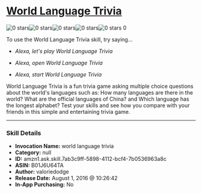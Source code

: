 # [World Language Trivia](http://alexa.amazon.com/#skills/amzn1.ask.skill.7ab3c9ff-5898-4112-bcf4-7b0536963a8c)
![0 stars](../../images/ic_star_border_black_18dp_1x.png)![0 stars](../../images/ic_star_border_black_18dp_1x.png)![0 stars](../../images/ic_star_border_black_18dp_1x.png)![0 stars](../../images/ic_star_border_black_18dp_1x.png)![0 stars](../../images/ic_star_border_black_18dp_1x.png) 0

To use the World Language Trivia skill, try saying...

* *Alexa, let's play World Language Trivia*

* *Alexa, open World Language Trivia*

* *Alexa, start World Language Trivia*

World Language Trivia is a fun trivia game asking multiple choice questions about the world's languages such as: How many languages are there in the world? What are the official languages of China? and Which language has the longest alphabet? Test your skills and see how you compare with your friends in this simple and entertaining trivia game.

***

### Skill Details

* **Invocation Name:** world language trivia
* **Category:** null
* **ID:** amzn1.ask.skill.7ab3c9ff-5898-4112-bcf4-7b0536963a8c
* **ASIN:** B01J6U64TA
* **Author:** valoriedodge
* **Release Date:** August 1, 2016 @ 10:26:42
* **In-App Purchasing:** No

